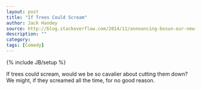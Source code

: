 ```yaml
---
layout: post
title: "If Trees Could Scream"
author: Jack Handey
source: http://blog.stackoverflow.com/2014/11/announcing-bosun-our-new-open-source-monitoring-alerting-system/
description: ""
category:
tags: [Comedy]
---
```

{% include JB/setup %}

If trees could scream, would we be so cavalier about cutting them down?<br>
We might, if they screamed all the time, for no good reason.
